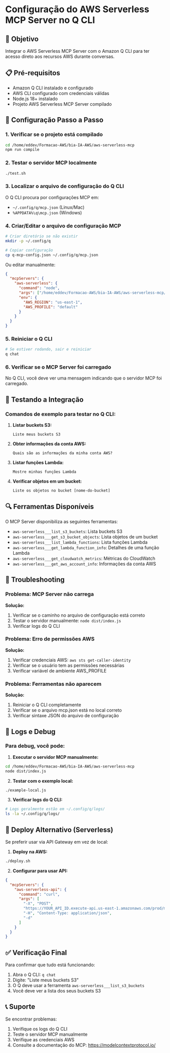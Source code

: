 # Configuração do AWS Serverless MCP Server no Q CLI

## 🎯 Objetivo
Integrar o AWS Serverless MCP Server com o Amazon Q CLI para ter acesso direto aos recursos AWS durante conversas.

## 📋 Pré-requisitos
- Amazon Q CLI instalado e configurado
- AWS CLI configurado com credenciais válidas
- Node.js 18+ instalado
- Projeto AWS Serverless MCP Server compilado

## 🔧 Configuração Passo a Passo

### 1. Verificar se o projeto está compilado
```bash
cd /home/eddev/Formacao-AWS/bia-IA-AWS/aws-serverless-mcp
npm run compile
```

### 2. Testar o servidor MCP localmente
```bash
./test.sh
```

### 3. Localizar o arquivo de configuração do Q CLI
O Q CLI procura por configurações MCP em:
- `~/.config/q/mcp.json` (Linux/Mac)
- `%APPDATA%\q\mcp.json` (Windows)

### 4. Criar/Editar o arquivo de configuração MCP
```bash
# Criar diretório se não existir
mkdir -p ~/.config/q

# Copiar configuração
cp q-mcp-config.json ~/.config/q/mcp.json
```

Ou editar manualmente:
```json
{
  "mcpServers": {
    "aws-serverless": {
      "command": "node",
      "args": ["/home/eddev/Formacao-AWS/bia-IA-AWS/aws-serverless-mcp/dist/index.js"],
      "env": {
        "AWS_REGION": "us-east-1",
        "AWS_PROFILE": "default"
      }
    }
  }
}
```

### 5. Reiniciar o Q CLI
```bash
# Se estiver rodando, sair e reiniciar
q chat
```

### 6. Verificar se o MCP Server foi carregado
No Q CLI, você deve ver uma mensagem indicando que o servidor MCP foi carregado.

## 🧪 Testando a Integração

### Comandos de exemplo para testar no Q CLI:

1. **Listar buckets S3:**
   ```
   Liste meus buckets S3
   ```

2. **Obter informações da conta AWS:**
   ```
   Quais são as informações da minha conta AWS?
   ```

3. **Listar funções Lambda:**
   ```
   Mostre minhas funções Lambda
   ```

4. **Verificar objetos em um bucket:**
   ```
   Liste os objetos no bucket [nome-do-bucket]
   ```

## 🔍 Ferramentas Disponíveis

O MCP Server disponibiliza as seguintes ferramentas:

- `aws-serverless___list_s3_buckets`: Lista buckets S3
- `aws-serverless___get_s3_bucket_objects`: Lista objetos de um bucket
- `aws-serverless___list_lambda_functions`: Lista funções Lambda
- `aws-serverless___get_lambda_function_info`: Detalhes de uma função Lambda
- `aws-serverless___get_cloudwatch_metrics`: Métricas do CloudWatch
- `aws-serverless___get_aws_account_info`: Informações da conta AWS

## 🐛 Troubleshooting

### Problema: MCP Server não carrega
**Solução:**
1. Verificar se o caminho no arquivo de configuração está correto
2. Testar o servidor manualmente: `node dist/index.js`
3. Verificar logs do Q CLI

### Problema: Erro de permissões AWS
**Solução:**
1. Verificar credenciais AWS: `aws sts get-caller-identity`
2. Verificar se o usuário tem as permissões necessárias
3. Verificar variável de ambiente AWS_PROFILE

### Problema: Ferramentas não aparecem
**Solução:**
1. Reiniciar o Q CLI completamente
2. Verificar se o arquivo mcp.json está no local correto
3. Verificar sintaxe JSON do arquivo de configuração

## 📝 Logs e Debug

### Para debug, você pode:

1. **Executar o servidor MCP manualmente:**
```bash
cd /home/eddev/Formacao-AWS/bia-IA-AWS/aws-serverless-mcp
node dist/index.js
```

2. **Testar com o exemplo local:**
```bash
./example-local.js
```

3. **Verificar logs do Q CLI:**
```bash
# Logs geralmente estão em ~/.config/q/logs/
ls -la ~/.config/q/logs/
```

## 🚀 Deploy Alternativo (Serverless)

Se preferir usar via API Gateway em vez de local:

1. **Deploy na AWS:**
```bash
./deploy.sh
```

2. **Configurar para usar API:**
```json
{
  "mcpServers": {
    "aws-serverless-api": {
      "command": "curl",
      "args": [
        "-X", "POST",
        "https://YOUR_API_ID.execute-api.us-east-1.amazonaws.com/prod/mcp",
        "-H", "Content-Type: application/json",
        "-d"
      ]
    }
  }
}
```

## ✅ Verificação Final

Para confirmar que tudo está funcionando:

1. Abra o Q CLI: `q chat`
2. Digite: "Liste meus buckets S3"
3. O Q deve usar a ferramenta `aws-serverless___list_s3_buckets`
4. Você deve ver a lista dos seus buckets S3

## 📞 Suporte

Se encontrar problemas:
1. Verifique os logs do Q CLI
2. Teste o servidor MCP manualmente
3. Verifique as credenciais AWS
4. Consulte a documentação do MCP: https://modelcontextprotocol.io/
